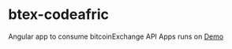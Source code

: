 # btex-codeafric
Angular app to consume bitcoinExchange API 
Apps runs on [Demo](https://whispering-refuge-99874.herokuapp.com)

